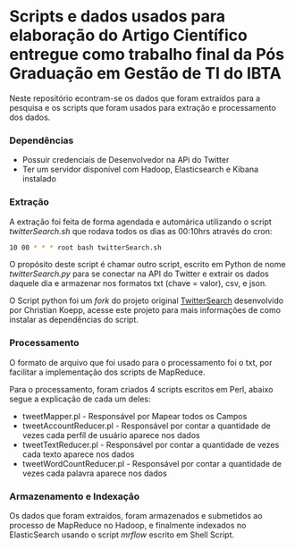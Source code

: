 # Scripts e dados usados para elaboração do Artigo Científico entregue como trabalho final da Pós Graduação em Gestão de TI do IBTA

Neste repositório econtram-se os dados que foram extraídos para a pesquisa e os scripts que foram usados para extração e processamento dos dados.

### Dependências

* Possuir credenciais de Desenvolvedor na APi do Twitter
* Ter um servidor disponível com Hadoop, Elasticsearch e Kibana instalado

### Extração

A extração foi feita de forma agendada e automárica utilizando o script *twitterSearch.sh* que rodava todos os dias as 00:10hrs através do cron:
```sh
10 00 * * * root bash twitterSearch.sh
```
O propósito deste script é chamar outro script, escrito em Python de nome *twitterSearch.py*  para se conectar na API do Twitter e extrair os dados daquele dia e armazenar nos formatos txt (chave = valor), csv, e json.

O Script python foi um *fork* do projeto original [TwitterSearch] desenvolvido por Christian Koepp, acesse este projeto para mais informações de como instalar as dependências do script.

### Processamento

O formato de arquivo que foi usado para o processamento foi o txt, por facilitar a implementação dos scripts de MapReduce.

Para o processamento, foram criados 4 scripts escritos em Perl, abaixo segue a explicação de cada um deles:

* tweetMapper.pl - Responsável por Mapear todos os Campos
* tweetAccountReducer.pl - Responsável por contar a quantidade de vezes cada perfíl de usuário aparece nos dados
* tweetTextReducer.pl - Responsável por contar a quantidade de vezes cada texto aparece nos dados
* tweetWordCountReducer.pl - Responsável por contar a quantidade de vezes cada palavra aparece nos dados

### Armazenamento e Indexação

Os dados que foram extraídos, foram armazenados e submetidos ao processo de MapReduce no Hadoop, e finalmente indexados no ElasticSearch usando o script *mrflow* escrito em Shell Script.

[TwitterSearch]: <https://github.com/ckoepp/TwitterSearch>
